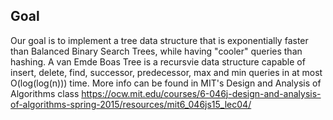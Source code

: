 ## Goal
Our goal is to implement a tree data structure that is exponentially faster than Balanced Binary Search Trees, while having "cooler" queries than hashing. A van Emde Boas
Tree is a recursvie data structure capable of insert, delete, find, successor, predecessor, max and min queries in at most O(log(log(n))) time. More info can be found in
MIT's Design and Analysis of Algorithms class https://ocw.mit.edu/courses/6-046j-design-and-analysis-of-algorithms-spring-2015/resources/mit6_046js15_lec04/

